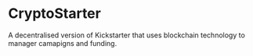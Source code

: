 # CryptoStarter

A decentralised version of Kickstarter that uses blockchain technology to manager camapigns and funding.
